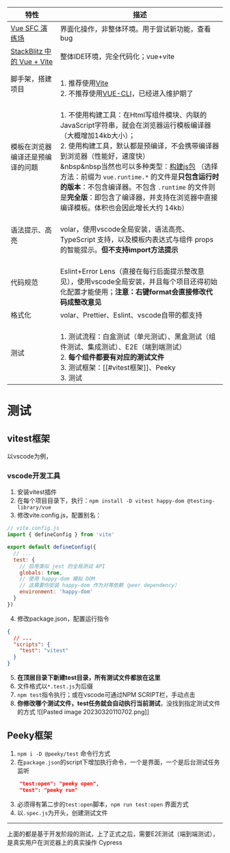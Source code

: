 | 特性                                               | 描述                                                                                                                                                                                                                                                                                                                                                                                                                                                                                     |
| -------------------------------------------------- | ---------------------------------------------------------------------------------------------------------------------------------------------------------------------------------------------------------------------------------------------------------------------------------------------------------------------------------------------------------------------------------------------------------------------------------------------------------------------------------------- |
| [Vue SFC 演练场](https://sfc.vuejs.org/)           | 界面化操作，非整体环境。用于尝试新功能，查看bug                                                                                                                                                                                                                                                                                                                                                                                                                                          |
| [StackBlitz 中的 Vue + Vite](https://vite.new/vue) | 整体IDE环境，完全代码化；vue+vite                                                                                                                                                                                                                                                                                                                                                                                                                                                        |
| 脚手架，搭建项目                                   | <br>1. 推荐使用[Vite](https://cn.vuejs.org/guide/scaling-up/tooling.html#vite)<br>2. 不推荐使用[VUE-CLI](https://cn.vuejs.org/guide/scaling-up/tooling.html#vue-cli)，已经进入维护期了                                                                                                                                                                                                                                                                                                   |
| 模板在浏览器编译还是预编译的问题                   | <br>1. 不使用构建工具：在Html写组件模块、内联的JavaScript字符串，就会在浏览器运行模板编译器（大概增加14kb大小）；<br>2. 使用构建工具，默认都是预编译，不会携带编译器到浏览器（性能好，速度快）<br>&nbsp&nbsp当然也可以多种类型：[构建js包](https://unpkg.com/browse/vue@3.2.47/dist/) （选择方法：前缀为 `vue.runtime.*` 的文件是**只包含运行时的版本**：不包含编译器。不包含 `.runtime` 的文件则是**完全版**：即包含了编译器，并支持在浏览器中直接编译模板。体积也会因此增长大约 14kb） |
| 语法提示、高亮                                     | <br>volar，使用vscode全局安装，语法高亮、TypeScript 支持，以及模板内表达式与组件 props 的智能提示。**但不支持import方法提示**                                                                                                                                                                                                                                                                                                                                                                                |
| 代码规范                                                   | <br>Eslint+Error Lens（直接在每行后面提示整改意见），使用vscode全局安装，并且每个项目还得初始化配置才能使用；**注意：右键format会直接修改代码成整改意见**                                                                                                                                                                                                                                                                                                                                                                                                                                                                                        |
| 格式化 | volar、Prettier、Eslint、vscode自带的都支持 |
| 测试 |<br>1. 测试流程：白盒测试（单元测试）、黑盒测试（组件测试、集成测试）、E2E（端到端测试）<br>2. **每个组件都要有对应的测试文件**<br>3. 测试框架：[[#vitest框架]]、Peeky<br>3. 测试 |


# 测试

## vitest框架
以vscode为例，

### vscode开发工具
1. 安装vitest插件
2. 在每个项目目录下，执行：`npm install -D vitest happy-dom @testing-library/vue`
3. 修改vite.config.js，配置别名：
```js
// vite.config.js
import { defineConfig } from 'vite'

export default defineConfig({
  // ...
  test: {
    // 启用类似 jest 的全局测试 API
    globals: true,
    // 使用 happy-dom 模拟 DOM
    // 这需要你安装 happy-dom 作为对等依赖（peer dependency）
    environment: 'happy-dom'
  }
})
```
4. 修改package.json，配置运行指令
```json
{
  // ...
  "scripts": {
    "test": "vitest"
  }
}
```
5. **在顶层目录下新建test目录，所有测试文件都放在这里**
6. 文件格式以`*.test.js`为后缀
7. `npm test`指令执行；或在vscode可通过NPM SCRIPT栏，手动点击
8. **你修改哪个测试文件，test任务就会自动执行当前测试**，没找到指定测试文件的方式
![[Pasted image 20230320110702.png]]

## Peeky框架
1. `npm i -D @peeky/test` 命令行方式
3. 在`package.json`的script下增加执行命令，一个是界面，一个是后台测试任务监听
```json
    "test:open": "peeky open",
    "test": "peeky run"
```

3. 必须得有第二步的`test:open`脚本，`npm run test:open` 界面方式
4. 以`.spec.js`为开头，创建测试文件

----
上面的都是基于开发阶段的测试，上了正式之后，需要E2E测试（端到端测试），是真实用户在浏览器上的真实操作
Cypress